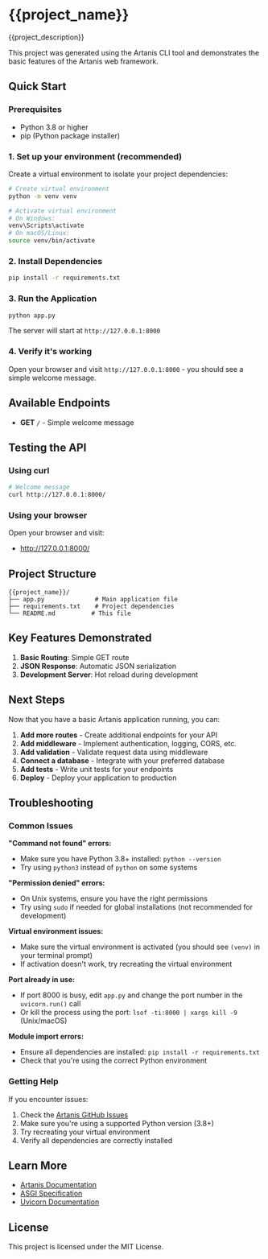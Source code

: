 # {{project_name}}

{{project_description}}

This project was generated using the Artanis CLI tool and demonstrates the basic features of the Artanis web framework.

## Quick Start

### Prerequisites
- Python 3.8 or higher
- pip (Python package installer)

### 1. Set up your environment (recommended)

Create a virtual environment to isolate your project dependencies:

```bash
# Create virtual environment
python -m venv venv

# Activate virtual environment
# On Windows:
venv\Scripts\activate
# On macOS/Linux:
source venv/bin/activate
```

### 2. Install Dependencies

```bash
pip install -r requirements.txt
```

### 3. Run the Application

```bash
python app.py
```

The server will start at `http://127.0.0.1:8000`

### 4. Verify it's working

Open your browser and visit `http://127.0.0.1:8000` - you should see a simple welcome message.

## Available Endpoints

- **GET** `/` - Simple welcome message

## Testing the API

### Using curl

```bash
# Welcome message
curl http://127.0.0.1:8000/
```

### Using your browser

Open your browser and visit:
- http://127.0.0.1:8000/

## Project Structure

```
{{project_name}}/
├── app.py              # Main application file
├── requirements.txt    # Project dependencies
└── README.md          # This file
```

## Key Features Demonstrated

1. **Basic Routing**: Simple GET route
2. **JSON Response**: Automatic JSON serialization
3. **Development Server**: Hot reload during development

## Next Steps

Now that you have a basic Artanis application running, you can:

1. **Add more routes** - Create additional endpoints for your API
2. **Add middleware** - Implement authentication, logging, CORS, etc.
3. **Add validation** - Validate request data using middleware
4. **Connect a database** - Integrate with your preferred database
5. **Add tests** - Write unit tests for your endpoints
6. **Deploy** - Deploy your application to production

## Troubleshooting

### Common Issues

**"Command not found" errors:**
- Make sure you have Python 3.8+ installed: `python --version`
- Try using `python3` instead of `python` on some systems

**"Permission denied" errors:**
- On Unix systems, ensure you have the right permissions
- Try using `sudo` if needed for global installations (not recommended for development)

**Virtual environment issues:**
- Make sure the virtual environment is activated (you should see `(venv)` in your terminal prompt)
- If activation doesn't work, try recreating the virtual environment

**Port already in use:**
- If port 8000 is busy, edit `app.py` and change the port number in the `uvicorn.run()` call
- Or kill the process using the port: `lsof -ti:8000 | xargs kill -9` (Unix/macOS)

**Module import errors:**
- Ensure all dependencies are installed: `pip install -r requirements.txt`
- Check that you're using the correct Python environment

### Getting Help

If you encounter issues:
1. Check the [Artanis GitHub Issues](https://github.com/nordxai/artanis/issues)
2. Make sure you're using a supported Python version (3.8+)
3. Try recreating your virtual environment
4. Verify all dependencies are correctly installed

## Learn More

- [Artanis Documentation](https://github.com/nordxai/artanis)
- [ASGI Specification](https://asgi.readthedocs.io/)
- [Uvicorn Documentation](https://www.uvicorn.org/)

## License

This project is licensed under the MIT License.
